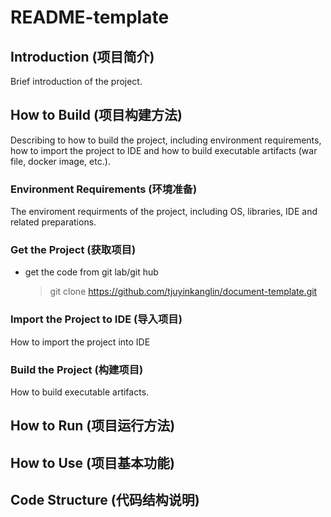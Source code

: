 # README-template

## Introduction (项目简介)

Brief introduction of the project.

## How to Build (项目构建方法)

Describing to how to build the project, including environment requirements, how to import the project to IDE and how to build executable artifacts (war file, docker image, etc.).

### Environment Requirements (环境准备)
The enviroment requirments of the project, including OS, libraries, IDE and related preparations.

### Get the Project (获取项目)

- get the code from git lab/git hub
	> git clone https://github.com/tjuyinkanglin/document-template.git

### Import the Project to IDE (导入项目)
How to import the project into IDE

### Build the Project (构建项目)
How to build executable artifacts.

## How to Run (项目运行方法)

## How to Use (项目基本功能)

## Code Structure (代码结构说明)